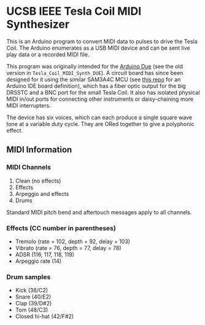 # UCSB IEEE Tesla Coil MIDI Synthesizer

This is an Arduino program to convert MIDI data to pulses to drive the Tesla Coil. The Arduino enumerates as a USB MIDI device and can be sent live play data or a recorded MIDI file.

This program was originally intended for the [Arduino Due](https://docs.arduino.cc/hardware/due) (see the old version in `Tesla_Coil_MIDI_Synth_DUE`). A circuit board has since been designed for it using the similar SAM3A4C MCU (see [this repo](https://github.com/ucsbieee/ArduinoCore-SAM3A4C) for an Arduino IDE board definition), which has a fiber optic output for the big DRSSTC and a BNC port for the small Tesla Coil. It also has isolated physical MIDI in/out ports for connecting other instruments or daisy-chaining more MIDI interrupters.

The device has six voices, which can each produce a single square wave tone at a variable duty cycle. They are ORed together to give a polyphonic effect.

## MIDI Information

### MIDI Channels
 1. Clean (no effects)
 2. Effects
 3. Arpeggio and effects
 4. Drums

Standard MIDI pitch bend and aftertouch messages apply to all channels.

### Effects (CC number in parentheses)
 * Tremolo (rate = 102, depth = 92, delay = 103)
 * Vibrato (rate = 76, depth = 77, delay = 78)
 * ADSR (116, 117, 118, 119)
 * Arpeggio rate (14)

### Drum samples
 * Kick (36/C2)
 * Snare (40/E2)
 * Clap (39/D#2)
 * Tom (48/C3)
 * Closed hi-hat (42/F#2)
